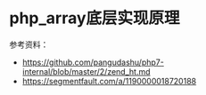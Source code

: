 # php_array底层实现原理
参考资料：
- https://github.com/pangudashu/php7-internal/blob/master/2/zend_ht.md
- https://segmentfault.com/a/1190000018720188
